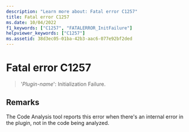 ```yaml
---
description: "Learn more about: Fatal error C1257"
title: Fatal error C1257
ms.date: 10/04/2022
f1_keywords: ["C1257", "FATALERROR_InitFailure"]
helpviewer_keywords: ["C1257"]
ms.assetid: 38d3ec05-01ba-42b3-aac6-077e92bf2ded
---
```

# Fatal error C1257

> '*Plugin-name*': Initialization Failure.

## Remarks

The Code Analysis tool reports this error when there's an internal error in the plugin, not in the code being analyzed.
